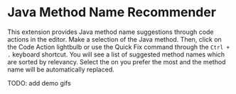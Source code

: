 # Java Method Name Recommender

This extension provides Java method name suggestions through code actions
in the editor. Make a selection of the Java method. Then, click on
the Code Action lightbulb or use the Quick Fix command through
the `Ctrl + .` keyboard shortcut. You will see a list of suggested method names
which are sorted by relevancy. Select the on you prefer the most and
the method name will be automatically replaced.

TODO: add demo gifs
